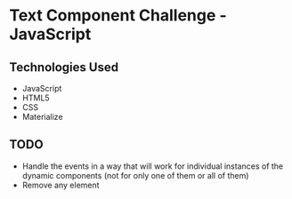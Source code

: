 # Text Component Challenge - JavaScript

## Technologies Used

- JavaScript
- HTML5
- CSS
- Materialize

## TODO

- Handle the events in a way that will work for individual instances of the dynamic components (not for only one of them or all of them)
- Remove any element
